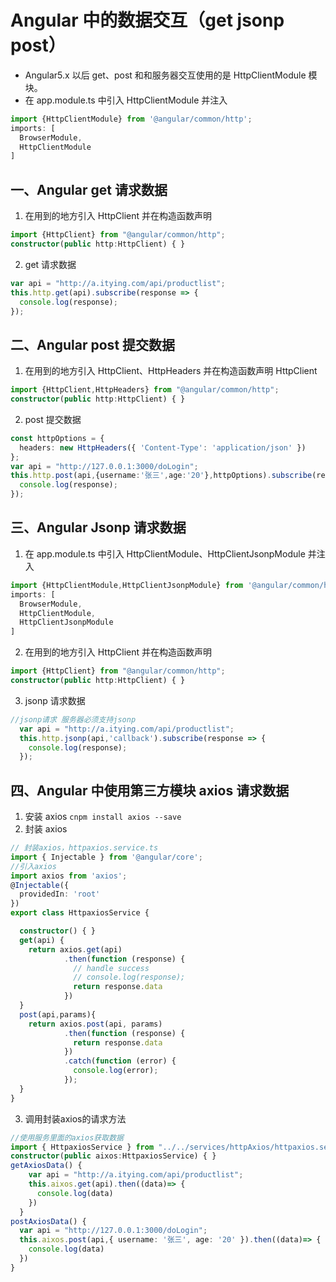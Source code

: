 # Angular 中的数据交互（get jsonp post）
* Angular5.x 以后 get、post 和和服务器交互使用的是 HttpClientModule 模块。
* 在 app.module.ts 中引入 HttpClientModule 并注入
```ts
import {HttpClientModule} from '@angular/common/http';
imports: [
  BrowserModule,
  HttpClientModule
]
```
## 一、Angular get 请求数据
1. 在用到的地方引入 HttpClient 并在构造函数声明
```ts
import {HttpClient} from "@angular/common/http";
constructor(public http:HttpClient) { }
```
2. get 请求数据
```ts
var api = "http://a.itying.com/api/productlist";
this.http.get(api).subscribe(response => {
  console.log(response);
});
```
## 二、Angular post 提交数据
1. 在用到的地方引入 HttpClient、HttpHeaders 并在构造函数声明 HttpClient
```ts
import {HttpClient,HttpHeaders} from "@angular/common/http";
constructor(public http:HttpClient) { }
```
2. post 提交数据
```ts
const httpOptions = {
  headers: new HttpHeaders({ 'Content-Type': 'application/json' })
};
var api = "http://127.0.0.1:3000/doLogin";
this.http.post(api,{username:'张三',age:'20'},httpOptions).subscribe(response => {
  console.log(response);
});
```
## 三、Angular Jsonp 请求数据
1. 在 app.module.ts 中引入 HttpClientModule、HttpClientJsonpModule 并注入
```ts
import {HttpClientModule,HttpClientJsonpModule} from '@angular/common/http';
imports: [
  BrowserModule,
  HttpClientModule,
  HttpClientJsonpModule
]
```
2. 在用到的地方引入 HttpClient 并在构造函数声明
```ts
import {HttpClient} from "@angular/common/http";
constructor(public http:HttpClient) { }
```
3. jsonp 请求数据
```ts
//jsonp请求 服务器必须支持jsonp
  var api = "http://a.itying.com/api/productlist";
  this.http.jsonp(api,'callback').subscribe(response => {
    console.log(response);
  });
```
## 四、Angular 中使用第三方模块 axios 请求数据
1. 安装 axios
`cnpm install axios --save`
2. 封装 axios
```ts
// 封装axios，httpaxios.service.ts
import { Injectable } from '@angular/core';
//引入axios
import axios from 'axios';
@Injectable({
  providedIn: 'root'
})
export class HttpaxiosService {

  constructor() { }
  get(api) {
    return axios.get(api)
            .then(function (response) {
              // handle success
              // console.log(response);
              return response.data
            })
  }
  post(api,params){
    return axios.post(api, params)
            .then(function (response) {
              return response.data
            })
            .catch(function (error) {
              console.log(error);
            });
  }
}
```
3. 调用封装axios的请求方法
```ts
//使用服务里面的axios获取数据
import { HttpaxiosService } from "../../services/httpAxios/httpaxios.service";
constructor(public aixos:HttpaxiosService) { }
getAxiosData() {
    var api = "http://a.itying.com/api/productlist";
    this.aixos.get(api).then((data)=> {
      console.log(data)
    }) 
  }
postAxiosData() {
  var api = "http://127.0.0.1:3000/doLogin";
  this.aixos.post(api,{ username: '张三', age: '20' }).then((data)=> {
    console.log(data)
  }) 
}
```